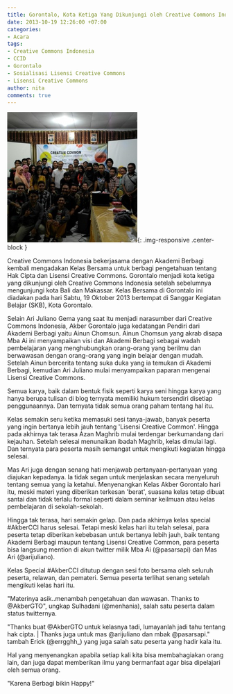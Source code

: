 ```yaml
---
title: Gorontalo, Kota Ketiga Yang Dikunjungi oleh Creative Commons Indonesia
date: 2013-10-19 12:26:00 +07:00
categories:
- Acara
tags:
- Creative Commons Indonesia
- CCID
- Gorontalo
- Sosialisasi Lisensi Creative Commons
- Lisensi Creative Commons
author: nita
comments: true
---
```


![Kelas-Bersama-CCID-dan-Akber-Gorontalo-300x300.jpg](/uploads/Kelas-Bersama-CCID-dan-Akber-Gorontalo-300x300.jpg){: .img-responsive .center-block }

Creative Commons Indonesia bekerjasama dengan Akademi Berbagi kembali mengadakan Kelas Bersama untuk berbagi pengetahuan tentang Hak Cipta dan Lisensi Creative Commons. Gorontalo menjadi kota ketiga yang dikunjungi oleh Creative Commons Indonesia setelah sebelumnya mengunjungi kota Bali dan Makassar. Kelas Bersama di Gorontalo ini diadakan pada hari Sabtu, 19 Oktober 2013 bertempat di Sanggar Kegiatan Belajar (SKB), Kota Gorontalo.

Selain Ari Juliano Gema yang saat itu menjadi narasumber dari Creative Commons Indonesia, Akber Gorontalo juga kedatangan Pendiri dari Akademi Berbagi yaitu Ainun Chomsun. Ainun Chomsun yang akrab disapa Mba Ai ini menyampaikan visi dan Akademi Berbagi sebagai wadah pembelajaran yang menghubungkan orang-orang yang berilmu dan berwawasan dengan orang-orang yang ingin belajar dengan mudah. Setelah Ainun bercerita tentang suka duka yang ia temukan di Akademi Berbagi, kemudian Ari Juliano mulai menyampaikan paparan mengenai Lisensi Creative Commons.

Semua karya, baik dalam bentuk fisik seperti karya seni hingga karya yang hanya berupa tulisan di blog ternyata memiliki hukum tersendiri disetiap penggunaannya. Dan ternyata tidak semua orang paham tentang hal itu.

Kelas semakin seru ketika memasuki sesi tanya-jawab, banyak peserta yang ingin bertanya lebih jauh tentang 'Lisensi Creative Common'. Hingga pada akhirnya tak terasa Azan Maghrib mulai terdengar berkumandang dari kejauhan. Setelah selesai menunaikan ibadah Maghrib, kelas dimulai lagi. Dan ternyata para peserta masih semangat untuk mengikuti kegiatan hingga selesai.

Mas Ari juga dengan senang hati menjawab pertanyaan-pertanyaan yang diajukan kepadanya. Ia tidak segan untuk menjelaskan secara menyeluruh tentang semua yang ia ketahui. Menyenangkan Kelas Akber Gorontalo hari itu, meski materi yang diberikan terkesan 'berat', suasana kelas tetap dibuat santai dan tidak terlalu formal seperti dalam seminar keilmuan atau kelas pembelajaran di sekolah-sekolah.

Hingga tak terasa, hari semakin gelap. Dan pada akhirnya kelas special #AkberCCI harus selesai. Tetapi meski kelas hari itu telah selesai, para peserta tetap diberikan kebebasan untuk bertanya lebih jauh, baik tentang Akademi Berbagi maupun tentang Lisensi Creative Common, para peserta bisa langsung mention di akun twitter milik Mba Ai (@pasarsapi) dan Mas Ari (@arijuliano).

Kelas Special #AkberCCI ditutup dengan sesi foto bersama oleh seluruh peserta, relawan, dan pemateri. Semua peserta terlihat senang setelah mengikuti kelas hari itu.

"Materinya asik..menambah pengetahuan dan wawasan. Thanks to @AkberGTO", ungkap Sulhadani (@menhania), salah satu peserta dalam status twitternya.

"Thanks buat @AkberGTO untuk kelasnya tadi, lumayanlah jadi tahu tentang hak cipta. | Thanks juga untuk mas @arijuliano dan mbak @pasarsapi." tambah Erick (@errgghh_) yang juga salah satu peserta yang hadir kala itu.

Hal yang menyenangkan apabila setiap kali kita bisa membahagiakan orang lain, dan juga dapat memberikan ilmu yang bermanfaat agar bisa dipelajari oleh semua orang.

"Karena Berbagi bikin Happy!"
